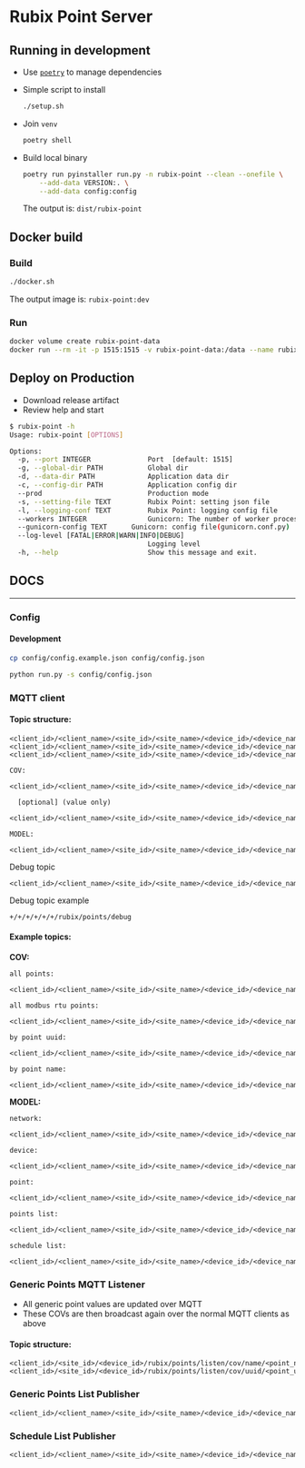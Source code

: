 # Rubix Point Server

## Running in development

- Use [`poetry`](https://github.com/python-poetry/poetry) to manage dependencies
- Simple script to install

    ```bash
    ./setup.sh
    ```

- Join `venv`

    ```bash
    poetry shell
    ```

- Build local binary

    ```bash
    poetry run pyinstaller run.py -n rubix-point --clean --onefile \
        --add-data VERSION:. \
        --add-data config:config
    ```

  The output is: `dist/rubix-point`

## Docker build

### Build

```bash
./docker.sh
```

The output image is: `rubix-point:dev`

### Run

```bash
docker volume create rubix-point-data
docker run --rm -it -p 1515:1515 -v rubix-point-data:/data --name rubix-point rubix-point:dev
```

## Deploy on Production

- Download release artifact
- Review help and start

```bash
$ rubix-point -h
Usage: rubix-point [OPTIONS]

Options:
  -p, --port INTEGER              Port  [default: 1515]
  -g, --global-dir PATH           Global dir
  -d, --data-dir PATH             Application data dir
  -c, --config-dir PATH           Application config dir
  --prod                          Production mode
  -s, --setting-file TEXT         Rubix Point: setting json file
  -l, --logging-conf TEXT         Rubix Point: logging config file
  --workers INTEGER               Gunicorn: The number of worker processes for handling requests.
  --gunicorn-config TEXT      Gunicorn: config file(gunicorn.conf.py)
  --log-level [FATAL|ERROR|WARN|INFO|DEBUG]
                                  Logging level
  -h, --help                      Show this message and exit.
```


## DOCS
___
### Config

#### Development
```bash
cp config/config.example.json config/config.json

python run.py -s config/config.json
```

### MQTT client
  
#### Topic structure:
```
<client_id>/<client_name>/<site_id>/<site_name>/<device_id>/<device_name>/rubix/points/value/<event>/...
<client_id>/<client_name>/<site_id>/<site_name>/<device_id>/<device_name>/rubix/points/value/cov/<all|value>/<Drivers>/<network_uuid>/<network_name>/<device_uuid>/<device_name>/<point_uuid>/<point_name>
<client_id>/<client_name>/<site_id>/<site_name>/<device_id>/<device_name>/rubix/points/value/model/<ModelEvent>/<model.uuid>
```
```
COV:
  <client_id>/<client_name>/<site_id>/<site_name>/<device_id>/<device_name>/rubix/points/value/cov/all/<driver>/<network_uuid>/<network_name>/<device_uuid>/<device_name>/<point_uuid>/<point_name>

  [optional] (value only)
  <client_id>/<client_name>/<site_id>/<site_name>/<device_id>/<device_name>/rubix/points/value/cov/value/<driver>/<network_uuid>/<network_name>/<device_uuid>/<device_name>/<point_uuid>/<point_name>

MODEL:
  <client_id>/<client_name>/<site_id>/<site_name>/<device_id>/<device_name>/rubix/points/value/model/<model>/<model.uuid>
```

Debug topic
```
<client_id>/<client_name>/<site_id>/<site_name>/<device_id>/<device_name>/rubix/points/debug
```

Debug topic example
```
+/+/+/+/+/+/rubix/points/debug
```

#### Example topics:

**COV:**
```
all points:
  <client_id>/<client_name>/<site_id>/<site_name>/<device_id>/<device_name>/rubix/points/value/cov/all/#

all modbus rtu points:
  <client_id>/<client_name>/<site_id>/<site_name>/<device_id>/<device_name>/rubix/points/value/cov/all/modbus/+/+/+/+/+/+

by point uuid:
  <client_id>/<client_name>/<site_id>/<site_name>/<device_id>/<device_name>/rubix/points/value/cov/all/+/+/+/+/+/<point_uuid>/+

by point name:
  <client_id>/<client_name>/<site_id>/<site_name>/<device_id>/<device_name>/rubix/points/value/cov/all/+/+/<network_name>/+/<device_name>/+/<point_name>
```
**MODEL:**
```
network:
  <client_id>/<client_name>/<site_id>/<site_name>/<device_id>/<device_name>/rubix/points/value/model/network/example_network_uuid

device:
  <client_id>/<client_name>/<site_id>/<site_name>/<device_id>/<device_name>/rubix/points/value/model/device/example_device_uuid

point:
  <client_id>/<client_name>/<site_id>/<site_name>/<device_id>/<device_name>/rubix/points/value/model/point/example_point_uuid

points list:
  <client_id>/<client_name>/<site_id>/<site_name>/<device_id>/<device_name>/rubix/points/value/points
  
schedule list:
  <client_id>/<client_name>/<site_id>/<site_name>/<device_id>/<device_name>/rubix/points/value/schedules
```

### Generic Points MQTT Listener

- All generic point values are updated over MQTT
- These COVs are then broadcast again over the normal MQTT clients as above

#### Topic structure:

```
<client_id>/<site_id>/<device_id>/rubix/points/listen/cov/name/<point_name>/<device_name>/<network_name>
<client_id>/<site_id>/<device_id>/rubix/points/listen/cov/uuid/<point_uuid>
```

### Generic Points List Publisher

```
<client_id>/<client_name>/<site_id>/<site_name>/<device_id>/<device_name>/rubix/points/value/points
```

### Schedule List Publisher
```
<client_id>/<client_name>/<site_id>/<site_name>/<device_id>/<device_name>/rubix/points/value/schedules
```
